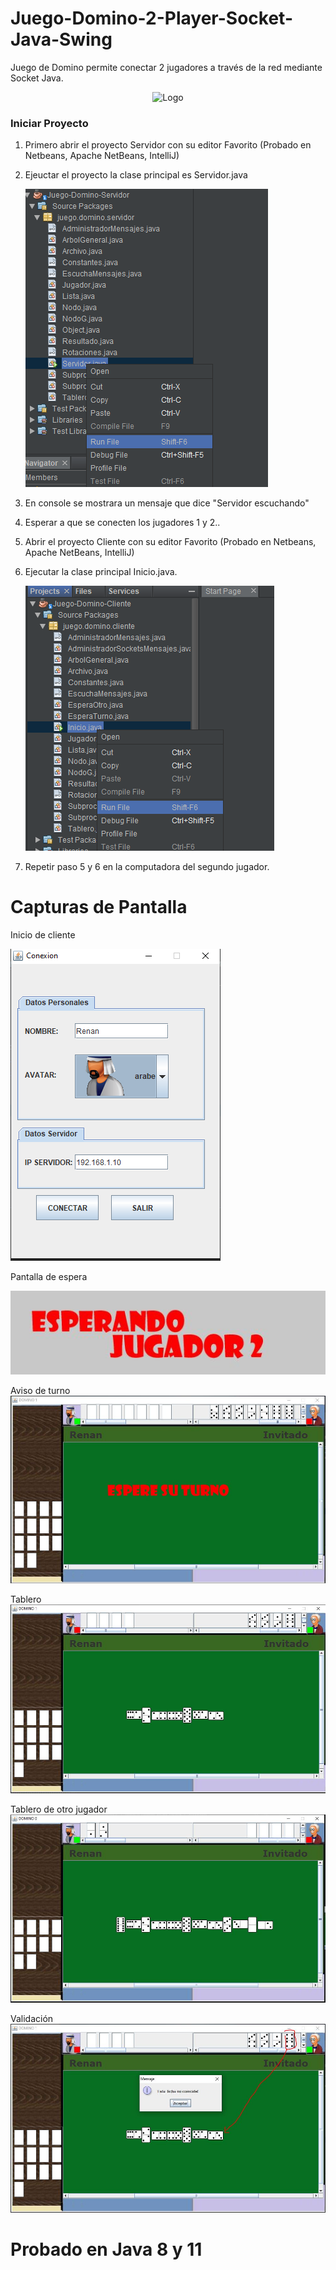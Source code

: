 # Juego-Domino-2-Player-Socket-Java-Swing
Juego de Domino permite conectar 2 jugadores a través de la red mediante Socket Java.

<p align="center">
  <img src="https://i.postimg.cc/WzJdXWrb/logo-java-png.png" width="200" alt="Logo" />
</p>

### Iniciar Proyecto
  1.  Primero abrir el proyecto Servidor con su editor Favorito (Probado en Netbeans, Apache NetBeans, IntelliJ)
  2.  Ejeuctar el proyecto la clase principal es Servidor.java
  
         <img src="ScreenShot/start%20server.png"/>
  
  
  3.  En console se mostrara un mensaje que dice "Servidor escuchando"
  4.  Esperar a que se conecten los jugadores 1 y 2..
  5. Abrir el proyecto Cliente con su editor Favorito (Probado en Netbeans, Apache NetBeans, IntelliJ)
  6. Ejecutar la clase principal Inicio.java.
  
        <img src="ScreenShot/start%20client.png"/>
  
  8. Repetir paso 5 y 6 en la computadora del segundo jugador.


# Capturas de Pantalla

Inicio de cliente

<img src="ScreenShot/Inicio%20cliente.PNG"/>

Pantalla de espera

<img src="ScreenShot/En%20espera.JPG"/>

Aviso de turno
<img src="ScreenShot/espere%20turno.JPG"/>

Tablero
<img src="ScreenShot/tableroj2.JPG"/>

Tablero de otro jugador
<img src="ScreenShot/tableroj1.JPG"/>

Validación
<img src="ScreenShot/validacion.JPG"/>


# Probado en Java 8 y 11

